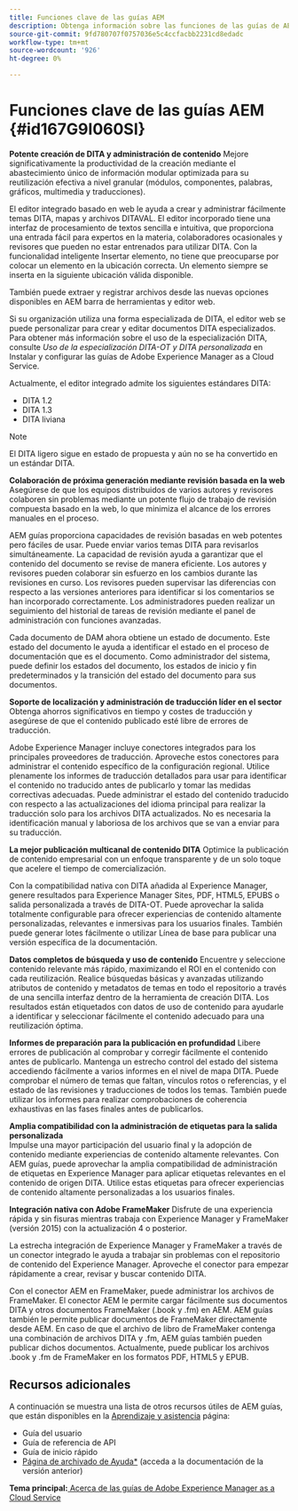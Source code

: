 ```yaml
---
title: Funciones clave de las guías AEM
description: Obtenga información sobre las funciones de las guías de AEM clave
source-git-commit: 9fd780707f0757036e5c4ccfacbb2231cd8edadc
workflow-type: tm+mt
source-wordcount: '926'
ht-degree: 0%

---
```



# Funciones clave de las guías AEM {#id167G9I060SI}

**Potente creación de DITA y administración de contenido**
Mejore significativamente la productividad de la creación mediante el abastecimiento único de información modular optimizada para su reutilización efectiva a nivel granular \(módulos, componentes, palabras, gráficos, multimedia y traducciones\).

El editor integrado basado en web le ayuda a crear y administrar fácilmente temas DITA, mapas y archivos DITAVAL. El editor incorporado tiene una interfaz de procesamiento de textos sencilla e intuitiva, que proporciona una entrada fácil para expertos en la materia, colaboradores ocasionales y revisores que pueden no estar entrenados para utilizar DITA. Con la funcionalidad inteligente Insertar elemento, no tiene que preocuparse por colocar un elemento en la ubicación correcta. Un elemento siempre se inserta en la siguiente ubicación válida disponible.

También puede extraer y registrar archivos desde las nuevas opciones disponibles en AEM barra de herramientas y editor web.

Si su organización utiliza una forma especializada de DITA, el editor web se puede personalizar para crear y editar documentos DITA especializados. Para obtener más información sobre el uso de la especialización DITA, consulte *Uso de la especialización DITA-OT y DITA personalizada* en Instalar y configurar las guías de Adobe Experience Manager as a Cloud Service.

Actualmente, el editor integrado admite los siguientes estándares DITA:

* DITA 1.2
* DITA 1.3
* DITA liviana


>[!NOTE]
>
> El DITA ligero sigue en estado de propuesta y aún no se ha convertido en un estándar DITA.

**Colaboración de próxima generación mediante revisión basada en la web**
Asegúrese de que los equipos distribuidos de varios autores y revisores colaboren sin problemas mediante un potente flujo de trabajo de revisión compuesta basado en la web, lo que minimiza el alcance de los errores manuales en el proceso.

AEM guías proporciona capacidades de revisión basadas en web potentes pero fáciles de usar. Puede enviar varios temas DITA para revisarlos simultáneamente. La capacidad de revisión ayuda a garantizar que el contenido del documento se revise de manera eficiente. Los autores y revisores pueden colaborar sin esfuerzo en los cambios durante las revisiones en curso. Los revisores pueden supervisar las diferencias con respecto a las versiones anteriores para identificar si los comentarios se han incorporado correctamente. Los administradores pueden realizar un seguimiento del historial de tareas de revisión mediante el panel de administración con funciones avanzadas.

Cada documento de DAM ahora obtiene un estado de documento. Este estado del documento le ayuda a identificar el estado en el proceso de documentación que es el documento. Como administrador del sistema, puede definir los estados del documento, los estados de inicio y fin predeterminados y la transición del estado del documento para sus documentos.

**Soporte de localización y administración de traducción líder en el sector**
Obtenga ahorros significativos en tiempo y costes de traducción y asegúrese de que el contenido publicado esté libre de errores de traducción.

Adobe Experience Manager incluye conectores integrados para los principales proveedores de traducción. Aproveche estos conectores para administrar el contenido específico de la configuración regional. Utilice plenamente los informes de traducción detallados para usar para identificar el contenido no traducido antes de publicarlo y tomar las medidas correctivas adecuadas. Puede administrar el estado del contenido traducido con respecto a las actualizaciones del idioma principal para realizar la traducción solo para los archivos DITA actualizados. No es necesaria la identificación manual y laboriosa de los archivos que se van a enviar para su traducción.

**La mejor publicación multicanal de contenido DITA**
Optimice la publicación de contenido empresarial con un enfoque transparente y de un solo toque que acelere el tiempo de comercialización.

Con la compatibilidad nativa con DITA añadida al Experience Manager, genere resultados para Experience Manager Sites, PDF, HTML5, EPUBS o salida personalizada a través de DITA-OT. Puede aprovechar la salida totalmente configurable para ofrecer experiencias de contenido altamente personalizadas, relevantes e inmersivas para los usuarios finales. También puede generar lotes fácilmente o utilizar Línea de base para publicar una versión específica de la documentación.

**Datos completos de búsqueda y uso de contenido**
Encuentre y seleccione contenido relevante más rápido, maximizando el ROI en el contenido con cada reutilización. Realice búsquedas básicas y avanzadas utilizando atributos de contenido y metadatos de temas en todo el repositorio a través de una sencilla interfaz dentro de la herramienta de creación DITA. Los resultados están etiquetados con datos de uso de contenido para ayudarle a identificar y seleccionar fácilmente el contenido adecuado para una reutilización óptima.

**Informes de preparación para la publicación en profundidad**
Libere errores de publicación al comprobar y corregir fácilmente el contenido antes de publicarlo. Mantenga un estrecho control del estado del sistema accediendo fácilmente a varios informes en el nivel de mapa DITA. Puede comprobar el número de temas que faltan, vínculos rotos o referencias, y el estado de las revisiones y traducciones de todos los temas. También puede utilizar los informes para realizar comprobaciones de coherencia exhaustivas en las fases finales antes de publicarlos.

**Amplia compatibilidad con la administración de etiquetas para la salida personalizada**\
Impulse una mayor participación del usuario final y la adopción de contenido mediante experiencias de contenido altamente relevantes. Con AEM guías, puede aprovechar la amplia compatibilidad de administración de etiquetas en Experience Manager para aplicar etiquetas relevantes en el contenido de origen DITA. Utilice estas etiquetas para ofrecer experiencias de contenido altamente personalizadas a los usuarios finales.

**Integración nativa con Adobe FrameMaker**
Disfrute de una experiencia rápida y sin fisuras mientras trabaja con Experience Manager y FrameMaker (versión 2015) con la actualización 4 o posterior.

La estrecha integración de Experience Manager y FrameMaker a través de un conector integrado le ayuda a trabajar sin problemas con el repositorio de contenido del Experience Manager. Aproveche el conector para empezar rápidamente a crear, revisar y buscar contenido DITA.

Con el conector AEM en FrameMaker, puede administrar los archivos de FrameMaker. El conector AEM le permite cargar fácilmente sus documentos DITA y otros documentos FrameMaker (.book y .fm) en AEM. AEM guías también le permite publicar documentos de FrameMaker directamente desde AEM. En caso de que el archivo de libro de FrameMaker contenga una combinación de archivos DITA y .fm, AEM guías también pueden publicar dichos documentos. Actualmente, puede publicar los archivos .book y .fm de FrameMaker en los formatos PDF, HTML5 y EPUB.

## Recursos adicionales

A continuación se muestra una lista de otros recursos útiles de AEM guías, que están disponibles en la [Aprendizaje y asistencia](https://helpx.adobe.com/support/xml-documentation-for-experience-manager.html) página:

* Guía del usuario
* Guía de referencia de API
* Guía de inicio rápido
* [Página de archivado de Ayuda*](https://helpx.adobe.com/xml-documentation-for-experience-manager/archive.html) (acceda a la documentación de la versión anterior)

**Tema principal:**[ Acerca de las guías de Adobe Experience Manager as a Cloud Service](intro.md)

